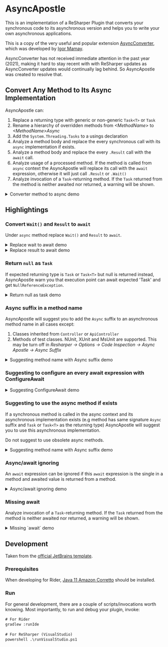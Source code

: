 # AsyncApostle

This is an implementation of a ReSharper Plugin that converts your synchronous code to its asynchronous version and helps you to write your own asynchronous applications.

This is a copy of the very useful and popular extension [AsyncConverter](https://github.com/BigBabay/AsyncConverter), which was developed by [Igor Mamay](https://github.com/BigBabay). 

AsyncConverter has not received immediate attention in the past year (2021), making it hard to stay recent with with ReSharper updates as AsyncConverter updates would continually lag behind. So AsyncApostle was created to resolve that.

## Convert Any Method to Its Async Implementation

AsyncApostle can:

1. Replace a returning type with generic or non-generic `Task<T>` or `Task`
2. Rename a hierarchy of overridden methods from _&lt;MethodName&gt;_ to _&lt;MethodName&gt;Async_
3. Add the `System.Threading.Tasks` to a usings declaration
4. Analyze a method body and replace the every synchronous call with its `async` implementation if exists.
5. Analyze a method body and replace the every `.Result` call with the `await` call.
6. Analyze usage of a processed method. If the method is called from `async` context the AsyncApostle will replace its call with the `await` expression, otherwise it will just call `.Result` or `.Wait()`
7. Analyze invocation of a `Task`-returning method. If the `Task` returned from the method is neither awaited nor returned, a warning will be shown.

<details>
    <summary>Converter method to async demo</summary>

![Converter method to async](ReadMe/MethodToAsyncApostle.gif)
</details>

## Highlightings

### Convert `Wait()` and `Result` to `await`

Under `async` method replace `Wait()` and `Result` to `await`.

<details>
    <summary>Replace wait to await demo</summary>

![Replace wait to await](ReadMe/ReplaceWait.gif)
</details>

<details>
    <summary>Replace result to await demo</summary>

![Replace result to await](ReadMe/ReplaceResult.gif)
</details>

### Return `null` as `Task`

If expected returning type is `Task` or `Task<T>` but null is returned instead, AsyncApostle warn you that execution point can await expected 'Task' and get `NullReferenceException`.

<details>
    <summary>Return null as task demo</summary>

    ![Return null as task](ReadMe/ReturnNullAsTask.gif)
</details>

### Async suffix in a method name

AsyncApostle will suggest you to add the `Async` suffix to an asynchronous method name in all cases except:

1. Classes inherited from `Controller` or `ApiController`
2. Methods of test classes. NUnit, XUnit and MsUnit are supported. This may be turn off in _Resharper &rarr; Options &rarr; Code Inspection &rarr; Async Apostle &rarr; Async Suffix_

<details>
    <summary>Suggesting method name with Async suffix demo</summary>

![Suggesting method name with Async suffix](ReadMe/Naming.gif)
</details>

### Suggesting to configure an every await expression with ConfigureAwait

<details>
    <summary>Suggesting ConfigureAwait demo</summary>

![Suggesting ConfigureAwait](ReadMe/ConfigureAwait.gif)
</details>

### Suggesting to use the async method if exists

If a synchronous method is called in the async context and its asynchronous implementation exists (e.g method has same signature `Async` suffix and `Task` or `Task<T>` as the returning type) AsyncApostle will suggest you to use this asynchronous implementation.

Do not suggest to use obsolete async methods.

<details>
    <summary>Suggesting method name with Async suffix demo</summary>

![Suggesting method name with Async suffix](ReadMe/CanBeUseAsyncMethod.gif)
</details>

### Async/await ignoring

An `await` expression can be ignored if this `await` expression is the single in a method and awaited value is returned from a method.

<details>
    <summary>Async/await ignoring demo</summary>

![Async/await ignoring](ReadMe/AsyncAwaitMayBeElided.gif)
</details>

### Missing await

Analyze invocation of a `Task`-returning method. If the `Task` returned from the method is neither awaited nor returned, a warning will be shown. 

<details>
    <summary>Missing `await` demo</summary>

![Missing await](ReadMe/MissingAwait.gif)
</details>

## Development

Taken from the [official JetBrains template](https://raw.githubusercontent.com/JetBrains/resharper-rider-plugin).

### Prerequisites

When developing for Rider, [Java 11 Amazon Corretto](https://docs.aws.amazon.com/corretto/latest/corretto-11-ug/downloads-list.html) should be installed.

### Run

For general development, there are a couple of scripts/invocations worth knowing. Most importantly, to run and debug your plugin, invoke:

```
# For Rider
gradlew :runIde

# For ReSharper (VisualStudio)
powershell .\runVisualStudio.ps1
```
